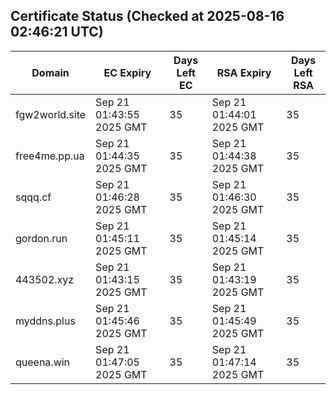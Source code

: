 ## Certificate Status (Checked at 2025-08-16 02:46:21 UTC)
| Domain | EC Expiry | Days Left EC | RSA Expiry | Days Left RSA |
|--------|-----------|-------------|------------|--------------|
| fgw2world.site | Sep 21 01:43:55 2025 GMT | 35 | Sep 21 01:44:01 2025 GMT | 35 |
| free4me.pp.ua | Sep 21 01:44:35 2025 GMT | 35 | Sep 21 01:44:38 2025 GMT | 35 |
| sqqq.cf | Sep 21 01:46:28 2025 GMT | 35 | Sep 21 01:46:30 2025 GMT | 35 |
| gordon.run | Sep 21 01:45:11 2025 GMT | 35 | Sep 21 01:45:14 2025 GMT | 35 |
| 443502.xyz | Sep 21 01:43:15 2025 GMT | 35 | Sep 21 01:43:19 2025 GMT | 35 |
| myddns.plus | Sep 21 01:45:46 2025 GMT | 35 | Sep 21 01:45:49 2025 GMT | 35 |
| queena.win | Sep 21 01:47:05 2025 GMT | 35 | Sep 21 01:47:14 2025 GMT | 35 |
